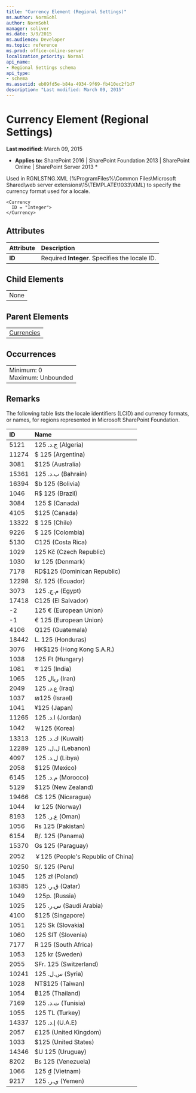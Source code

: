 ```yaml
---
title: "Currency Element (Regional Settings)"
ms.author: NormSohl
author: NormSohl
manager: soliver
ms.date: 3/9/2015
ms.audience: Developer
ms.topic: reference
ms.prod: office-online-server
localization_priority: Normal
api_name:
- Regional Settings schema
api_type:
- schema
ms.assetid: eb09fd5e-b84a-4934-9f69-fb410ec2f1d7
description: "Last modified: March 09, 2015"
---
```


# Currency Element (Regional Settings)

 **Last modified:** March 09, 2015 
  
 * **Applies to:** SharePoint 2016 | SharePoint Foundation 2013 | SharePoint Online | SharePoint Server 2013 * 
  
Used in RGNLSTNG.XML (%ProgramFiles%\Common Files\Microsoft Shared\web server extensions\15\TEMPLATE\1033\XML) to specify the currency format used for a locale.
  
```
<Currency
  ID = "Integer">
</Currency>
```

## Attributes

|**Attribute**|**Description**|
|:-----|:-----|
|**ID** <br/> |Required **Integer**. Specifies the locale ID.  <br/> |
   
## Child Elements

||
|:-----|
|None |
   
## Parent Elements

||
|:-----|
|[Currencies](currencies-element-regional-settings.md)|
   
## Occurrences

||
|:-----|
|Minimum: 0  <br/> Maximum: Unbounded  <br/> |
   
## Remarks

The following table lists the locale identifiers (LCID) and currency formats, or names, for regions represented in Microsoft SharePoint Foundation.
  
|**ID**|**Name**|
|:-----|:-----|
|5121  <br/> |125 .ج.د (Algeria)  <br/> |
|11274  <br/> |$ 125 (Argentina)  <br/> |
|3081  <br/> |$125 (Australia)  <br/> |
|15361  <br/> |125 .ب.د (Bahrain)  <br/> |
|16394  <br/> |$b 125 (Bolivia)  <br/> |
|1046  <br/> |R$ 125 (Brazil)  <br/> |
|3084  <br/> |125 $ (Canada)  <br/> |
|4105  <br/> |$125 (Canada)  <br/> |
|13322  <br/> |$ 125 (Chile)  <br/> |
|9226  <br/> |$ 125 (Colombia)  <br/> |
|5130  <br/> |C125 (Costa Rica)  <br/> |
|1029  <br/> |125 Kč (Czech Republic)  <br/> |
|1030  <br/> |kr 125 (Denmark)  <br/> |
|7178  <br/> |RD$125 (Dominican Republic)  <br/> |
|12298  <br/> |S/. 125 (Ecuador)  <br/> |
|3073  <br/> |125 .م.ج (Egypt)  <br/> |
|17418  <br/> |C125 (El Salvador)  <br/> |
|-2  <br/> |125 € (European Union)  <br/> |
|-1  <br/> |€ 125 (European Union)  <br/> |
|4106  <br/> |Q125 (Guatemala)  <br/> |
|18442  <br/> |L. 125 (Honduras)  <br/> |
|3076  <br/> |HK$125 (Hong Kong S.A.R.)  <br/> |
|1038  <br/> |125 Ft (Hungary)  <br/> |
|1081  <br/> |रु 125 (India)  <br/> |
|1065  <br/> |125 ريال (Iran)  <br/> |
|2049  <br/> |125 .ع.د (Iraq)  <br/> |
|1037  <br/> |₪125 (Israel)  <br/> |
|1041  <br/> |¥125 (Japan)  <br/> |
|11265  <br/> |125 .ا.د (Jordan)  <br/> |
|1042  <br/> |￦125 (Korea)  <br/> |
|13313  <br/> |125 .ك.د (Kuwait)  <br/> |
|12289  <br/> |125 .ل.ل (Lebanon)  <br/> |
|4097  <br/> |125 .ل.د (Libya)  <br/> |
|2058  <br/> |$125 (Mexico)  <br/> |
|6145  <br/> |125 .م.د (Morocco)  <br/> |
|5129  <br/> |$125 (New Zealand)  <br/> |
|19466  <br/> |C$ 125 (Nicaragua)  <br/> |
|1044  <br/> |kr 125 (Norway)  <br/> |
|8193  <br/> |125 .ع.ر (Oman)  <br/> |
|1056  <br/> |Rs 125 (Pakistan)  <br/> |
|6154  <br/> |B/. 125 (Panama)  <br/> |
|15370  <br/> |Gs 125 (Paraguay)  <br/> |
|2052  <br/> |￥125 (People's Republic of China)  <br/> |
|10250  <br/> |S/. 125 (Peru)  <br/> |
|1045  <br/> |125 zł (Poland)  <br/> |
|16385  <br/> |125 .ق.ر (Qatar)  <br/> |
|1049  <br/> |125р. (Russia)  <br/> |
|1025  <br/> |125 .س.ر (Saudi Arabia)  <br/> |
|4100  <br/> |$125 (Singapore)  <br/> |
|1051  <br/> |125 Sk (Slovakia)  <br/> |
|1060  <br/> |125 SIT (Slovenia)  <br/> |
|7177  <br/> |R 125 (South Africa)  <br/> |
|1053  <br/> |125 kr (Sweden)  <br/> |
|2055  <br/> |SFr. 125 (Switzerland)  <br/> |
|10241  <br/> |125 .س.ل (Syria)  <br/> |
|1028  <br/> |NT$125 (Taiwan)  <br/> |
|1054  <br/> |฿125 (Thailand)  <br/> |
|7169  <br/> |125 .ت.د (Tunisia)  <br/> |
|1055  <br/> |125 TL (Turkey)  <br/> |
|14337  <br/> |125 .إ.د (U.A.E)  <br/> |
|2057  <br/> |£125 (United Kingdom)  <br/> |
|1033  <br/> |$125 (United States)  <br/> |
|14346  <br/> |$U 125 (Uruguay)  <br/> |
|8202  <br/> |Bs 125 (Venezuela)  <br/> |
|1066  <br/> |125 ₫ (Vietnam)  <br/> |
|9217  <br/> |125 .ي.ر (Yemen)  <br/> |
   

